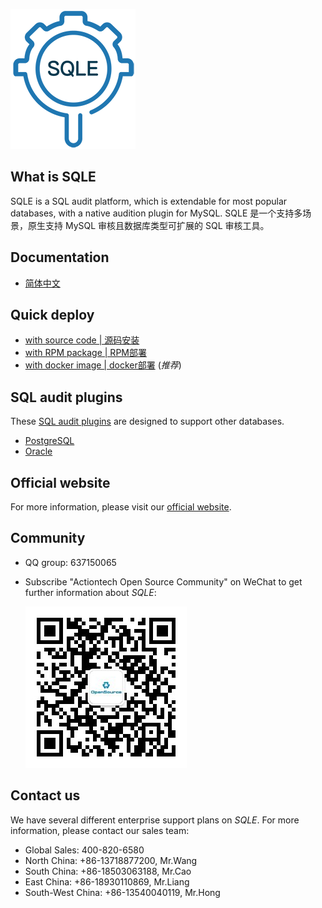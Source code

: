 ![logo](./SQLE_logo.png)

## What is SQLE
SQLE is a SQL audit platform, which is extendable for most popular databases, with a native audition plugin for MySQL. SQLE 是一个支持多场景，原生支持 MySQL 审核且数据库类型可扩展的 SQL 审核工具。

## Documentation
* [简体中文](https://actiontech.github.io/sqle-docs-cn/)

## Quick deploy
* [with source code | 源码安装](https://actiontech.github.io/sqle-docs-cn/2.deploy/2.1_source_deploy.html)
* [with RPM package | RPM部署](https://actiontech.github.io/sqle-docs-cn/2.deploy/2.2_rpm_deploy.html)
* [with docker image | docker部署](https://actiontech.github.io/sqle-docs-cn/2.deploy/2.3_docker_deploy.html) (*推荐*)
## SQL audit plugins
These [SQL audit plugins](https://actiontech.github.io/sqle-docs-cn/3.modules/3.7_auditplugin/overview.html) are designed to support other databases.
* [PostgreSQL](https://github.com/actiontech/sqle-pg-plugin)
* [Oracle](https://github.com/actiontech/sqle-oracle-plugin)

## Official website
For more information, please visit our [official website](https://opensource.actionsky.com).

## Community
* QQ group: 637150065
* Subscribe "Actiontech Open Source Community" on WeChat to get further information about *SQLE*:

  ![QR code.png](./QR_code.png)

## Contact us
We have several different enterprise support plans on *SQLE*. For more information, please contact our sales team:
* Global Sales: 400-820-6580
* North China: +86-13718877200, Mr.Wang
* South China: +86-18503063188, Mr.Cao
* East China: +86-18930110869, Mr.Liang
* South-West China: +86-13540040119, Mr.Hong
